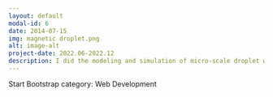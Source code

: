 ```yaml
---
layout: default
modal-id: 6
date: 2014-07-15
img: magnetic droplet.png
alt: image-alt
project-date: 2022.06-2022.12
description: I did the modeling and simulation of micro-scale droplet which was diven rotating by magnetic-ridge in COMSOL by coupling the CFD module, dilute substance transfer module, and the deformation geometry module. The shearing effect inside the droplet was considered and analyzed to reveal the droplet mixing mechanism in this novel open-droplet system. The Mixing Index was calculated by using Mathematica to show the efficiency under different parameters. To get accurate boundary conditions, I also calculate the disjoining pressure and the interficial tension between the cloak and the droplet based on the research of IIT. In addition, I have also optimized the devices of this open-droplet system to be controlled precisely.
---
```

 Start Bootstrap
category: Web Development
